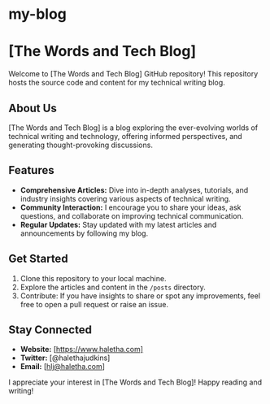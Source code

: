 # my-blog

# [The Words and Tech Blog]

Welcome to [The Words and Tech Blog] GitHub repository! This repository hosts the source code and content for my technical writing blog. 

## About Us
[The Words and Tech Blog] is a blog exploring the ever-evolving worlds of technical writing and technology, offering informed perspectives, and generating thought-provoking discussions.

## Features
- **Comprehensive Articles:** Dive into in-depth analyses, tutorials, and industry insights covering various aspects of technical writing.
- **Community Interaction:** I encourage you to share your ideas, ask questions, and collaborate on improving technical communication.
- **Regular Updates:** Stay updated with my latest articles and announcements by following my blog.

## Get Started
1. Clone this repository to your local machine.
2. Explore the articles and content in the `/posts` directory.
3. Contribute: If you have insights to share or spot any improvements, feel free to open a pull request or raise an issue.

## Stay Connected
- **Website:** [https://www.haletha.com]
- **Twitter:** [@halethajudkins]
- **Email:** [hlj@haletha.com]

I appreciate your interest in [The Words and Tech Blog]! Happy reading and writing!
